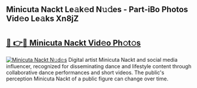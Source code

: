 ## Minicuta Nackt Le𝚊k𝚎d N𝚞𝚍es - Part-iBo Photos Vid𝚎o Le𝚊ks Xn8jZ

# <h2><a href="http://fb2mqg.evod.top/?m=Minicuta+Nackt">🔗 👉🔴 Minicuta Nackt Vid𝚎o Ph𝚘t𝚘s</a></h2>

[![Minicuta Nackt N𝚞d𝚎s](https://i.imgur.com/8V9OHl7.gif)](http://fb2mqg.evod.top/?m=Minicuta+Nackt)
Digital artist Minicuta Nackt and social media influencer, recognized for disseminating dance and lifestyle content through collaborative dance performances and short videos. The public's perception Minicuta Nackt of a public figure can change over time. 
